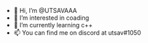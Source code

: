 - 👋 Hi, I’m @UTSAVAAA
- 👀 I’m interested in coading
- 🌱 I’m currently learning c++
- 📫 You can find me on discord at utsav#1050

<!---
UTSAVAAA/UTSAVAAA is a ✨ special ✨ repository because its `README.md` (this file) appears on your GitHub profile.
You can click the Preview link to take a look at your changes.
--->
